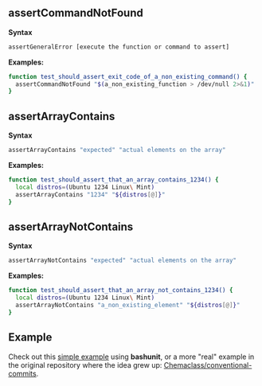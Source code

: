 ## assertCommandNotFound
**Syntax**
```bash
assertGeneralError [execute the function or command to assert]
```

**Examples:**
```bash
function test_should_assert_exit_code_of_a_non_existing_command() {
  assertCommandNotFound "$(a_non_existing_function > /dev/null 2>&1)"
}
```

## assertArrayContains
**Syntax**
```bash
assertArrayContains "expected" "actual elements on the array"
```

**Examples:**
```bash
function test_should_assert_that_an_array_contains_1234() {
  local distros=(Ubuntu 1234 Linux\ Mint)
  assertArrayContains "1234" "${distros[@]}"
}
```

## assertArrayNotContains
**Syntax**
```bash
assertArrayNotContains "expected" "actual elements on the array"
```

**Examples:**
```bash
function test_should_assert_that_an_array_not_contains_1234() {
  local distros=(Ubuntu 1234 Linux\ Mint)
  assertArrayNotContains "a_non_existing_element" "${distros[@]}"
}
```

## Example

Check out this [simple example](https://github.com/TypedDevs/bashunit/tree/main/example) using **bashunit**, or a more "real" example in the original repository where the idea grew up: [Chemaclass/conventional-commits](https://github.com/Chemaclass/conventional-commits/blob/main/tests/prepare-commit-msg_test.sh).
